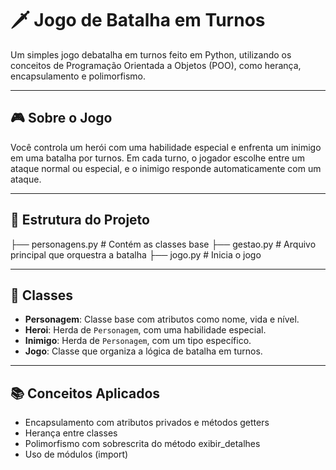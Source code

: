 # 🗡️ Jogo de Batalha em Turnos

Um simples jogo debatalha em turnos feito em Python, utilizando os conceitos de Programação Orientada a Objetos (POO), como herança, encapsulamento e polimorfismo.

---

## 🎮 Sobre o Jogo

Você controla um herói com uma habilidade especial e enfrenta um inimigo em uma batalha por turnos. Em cada turno, o jogador escolhe entre um ataque normal ou especial, e o inimigo responde automaticamente com um ataque.

---

## 📁 Estrutura do Projeto

├── personagens.py # Contém as classes base
├── gestao.py # Arquivo principal que orquestra a batalha
├── jogo.py # Inicia o jogo

---

## 🧱 Classes

- **Personagem**: Classe base com atributos como nome, vida e nível.
- **Heroi**: Herda de `Personagem`, com uma habilidade especial.
- **Inimigo**: Herda de `Personagem`, com um tipo específico.
- **Jogo**: Classe que organiza a lógica de batalha em turnos.

---

## 📚 Conceitos Aplicados
- Encapsulamento com atributos privados e métodos getters
- Herança entre classes
- Polimorfismo com sobrescrita do método exibir_detalhes
- Uso de módulos (import)
